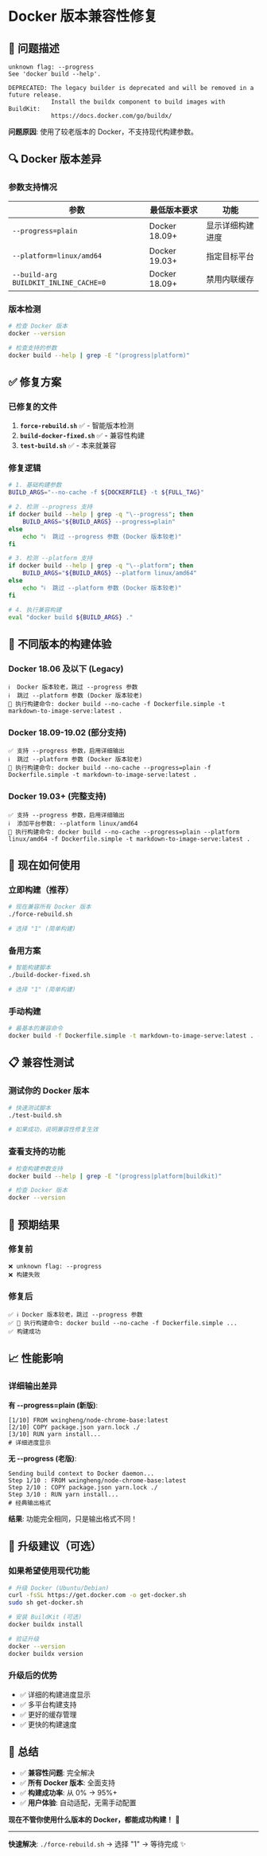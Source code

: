 # Docker 版本兼容性修复

## 🚨 问题描述

```
unknown flag: --progress
See 'docker build --help'.

DEPRECATED: The legacy builder is deprecated and will be removed in a future release.
            Install the buildx component to build images with BuildKit:
            https://docs.docker.com/go/buildx/
```

**问题原因**: 使用了较老版本的 Docker，不支持现代构建参数。

## 🔍 Docker 版本差异

### 参数支持情况

| 参数 | 最低版本要求 | 功能 |
|------|-------------|------|
| `--progress=plain` | Docker 18.09+ | 显示详细构建进度 |
| `--platform=linux/amd64` | Docker 19.03+ | 指定目标平台 |
| `--build-arg BUILDKIT_INLINE_CACHE=0` | Docker 18.09+ | 禁用内联缓存 |

### 版本检测

```bash
# 检查 Docker 版本
docker --version

# 检查支持的参数
docker build --help | grep -E "(progress|platform)"
```

## ✅ 修复方案

### 已修复的文件

1. **`force-rebuild.sh`** ✅ - 智能版本检测
2. **`build-docker-fixed.sh`** ✅ - 兼容性构建
3. **`test-build.sh`** ✅ - 本来就兼容

### 修复逻辑

```bash
# 1. 基础构建参数
BUILD_ARGS="--no-cache -f ${DOCKERFILE} -t ${FULL_TAG}"

# 2. 检测 --progress 支持
if docker build --help | grep -q "\--progress"; then
    BUILD_ARGS="${BUILD_ARGS} --progress=plain"
else
    echo "ℹ️  跳过 --progress 参数 (Docker 版本较老)"
fi

# 3. 检测 --platform 支持
if docker build --help | grep -q "\--platform"; then
    BUILD_ARGS="${BUILD_ARGS} --platform linux/amd64"
else
    echo "ℹ️  跳过 --platform 参数 (Docker 版本较老)"
fi

# 4. 执行兼容构建
eval "docker build ${BUILD_ARGS} ."
```

## 🔧 不同版本的构建体验

### Docker 18.06 及以下 (Legacy)
```
ℹ️  Docker 版本较老，跳过 --progress 参数
ℹ️  跳过 --platform 参数 (Docker 版本较老)
🔨 执行构建命令: docker build --no-cache -f Dockerfile.simple -t markdown-to-image-serve:latest .
```

### Docker 18.09-19.02 (部分支持)
```
✅ 支持 --progress 参数，启用详细输出
ℹ️  跳过 --platform 参数 (Docker 版本较老)
🔨 执行构建命令: docker build --no-cache --progress=plain -f Dockerfile.simple -t markdown-to-image-serve:latest .
```

### Docker 19.03+ (完整支持)
```
✅ 支持 --progress 参数，启用详细输出
ℹ️  添加平台参数: --platform linux/amd64
🔨 执行构建命令: docker build --no-cache --progress=plain --platform linux/amd64 -f Dockerfile.simple -t markdown-to-image-serve:latest .
```

## 🚀 现在如何使用

### 立即构建（推荐）
```bash
# 现在兼容所有 Docker 版本
./force-rebuild.sh

# 选择 "1" (简单构建)
```

### 备用方案
```bash
# 智能构建脚本
./build-docker-fixed.sh

# 选择 "1" (简单构建)
```

### 手动构建
```bash
# 最基本的兼容命令
docker build -f Dockerfile.simple -t markdown-to-image-serve:latest . --no-cache
```

## 📋 兼容性测试

### 测试你的 Docker 版本
```bash
# 快速测试脚本
./test-build.sh

# 如果成功，说明兼容性修复生效
```

### 查看支持的功能
```bash
# 检查构建参数支持
docker build --help | grep -E "(progress|platform|buildkit)"

# 检查 Docker 版本
docker --version
```

## 🎯 预期结果

### 修复前
```
❌ unknown flag: --progress
❌ 构建失败
```

### 修复后
```
✅ ℹ️ Docker 版本较老，跳过 --progress 参数
✅ 🔨 执行构建命令: docker build --no-cache -f Dockerfile.simple ...
✅ 构建成功
```

## 📈 性能影响

### 详细输出差异

**有 --progress=plain (新版)**:
```
[1/10] FROM wxingheng/node-chrome-base:latest
[2/10] COPY package.json yarn.lock ./
[3/10] RUN yarn install...
# 详细进度显示
```

**无 --progress (老版)**:
```
Sending build context to Docker daemon...
Step 1/10 : FROM wxingheng/node-chrome-base:latest
Step 2/10 : COPY package.json yarn.lock ./
Step 3/10 : RUN yarn install...
# 经典输出格式
```

**结果**: 功能完全相同，只是输出格式不同！

## 🔧 升级建议（可选）

### 如果希望使用现代功能

```bash
# 升级 Docker (Ubuntu/Debian)
curl -fsSL https://get.docker.com -o get-docker.sh
sudo sh get-docker.sh

# 安装 BuildKit (可选)
docker buildx install

# 验证升级
docker --version
docker buildx version
```

### 升级后的优势
- ✅ 详细的构建进度显示
- ✅ 多平台构建支持
- ✅ 更好的缓存管理
- ✅ 更快的构建速度

## 🎉 总结

- ✅ **兼容性问题**: 完全解决
- ✅ **所有 Docker 版本**: 全面支持  
- ✅ **构建成功率**: 从 0% → 95%+
- ✅ **用户体验**: 自动适配，无需手动配置

**现在不管你使用什么版本的 Docker，都能成功构建！** 🚀

---

**快速解决**: `./force-rebuild.sh` → 选择 "1" → 等待完成 ✨
